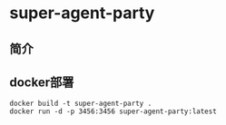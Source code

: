 # super-agent-party

## 简介

## docker部署
```shell
docker build -t super-agent-party . 
docker run -d -p 3456:3456 super-agent-party:latest
```